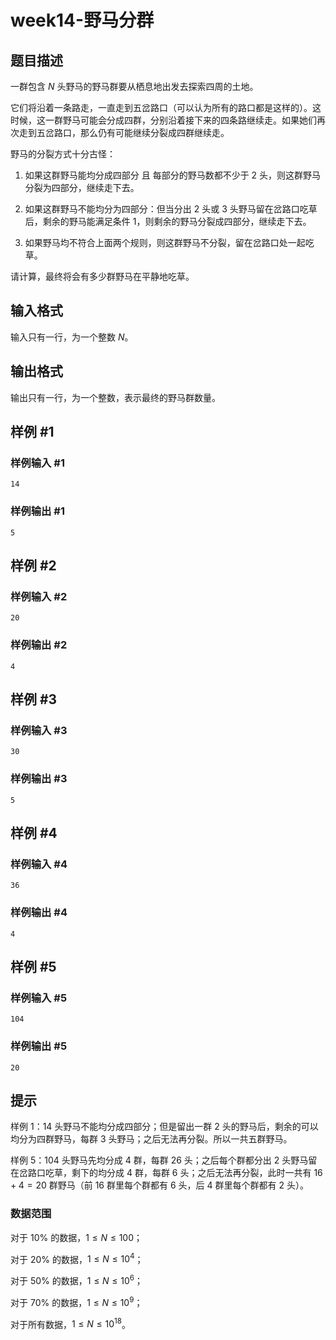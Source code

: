 # week14-野马分群

## 题目描述

一群包含 $N$ 头野马的野马群要从栖息地出发去探索四周的土地。

它们将沿着一条路走，一直走到五岔路口（可以认为所有的路口都是这样的）。这时候，这一群野马可能会分成四群，分别沿着接下来的四条路继续走。如果她们再次走到五岔路口，那么仍有可能继续分裂成四群继续走。

野马的分裂方式十分古怪：

1. 如果这群野马能均分成四部分 且 每部分的野马数都不少于 $2$ 头，则这群野马分裂为四部分，继续走下去。

2. 如果这群野马不能均分为四部分：但当分出 $2$ 头或 $3$ 头野马留在岔路口吃草后，剩余的野马能满足条件 $1$，则剩余的野马分裂成四部分，继续走下去。

3. 如果野马均不符合上面两个规则，则这群野马不分裂，留在岔路口处一起吃草。

请计算，最终将会有多少群野马在平静地吃草。

## 输入格式

输入只有一行，为一个整数 $N$。

## 输出格式

输出只有一行，为一个整数，表示最终的野马群数量。

## 样例 #1

### 样例输入 #1

```
14
```

### 样例输出 #1

```
5
```

## 样例 #2

### 样例输入 #2

```
20
```

### 样例输出 #2

```
4
```

## 样例 #3

### 样例输入 #3

```
30
```

### 样例输出 #3

```
5
```

## 样例 #4

### 样例输入 #4

```
36
```

### 样例输出 #4

```
4
```

## 样例 #5

### 样例输入 #5

```
104
```

### 样例输出 #5

```
20
```

## 提示

样例 $1$：$14$ 头野马不能均分成四部分；但是留出一群 $2$ 头的野马后，剩余的可以均分为四群野马，每群 $3$ 头野马；之后无法再分裂。所以一共五群野马。

样例 $5$：$104$ 头野马先均分成 $4$ 群，每群 $26$ 头；之后每个群都分出 $2$ 头野马留在岔路口吃草，剩下的均分成 $4$ 群，每群 $6$ 头；之后无法再分裂，此时一共有 $16+4=20$ 群野马（前 $16$ 群里每个群都有 $6$ 头，后 $4$ 群里每个群都有 $2$ 头）。

### 数据范围

对于 $10\%$ 的数据，$1 \le N \le 100$；

对于 $20\%$ 的数据，$1 \le N \le 10^4$；

对于 $50\%$ 的数据，$1 \le N \le 10^6$；

对于 $70\%$ 的数据，$1 \le N \le 10^9$；

对于所有数据，$1 \le N \le 10^{18}$。
